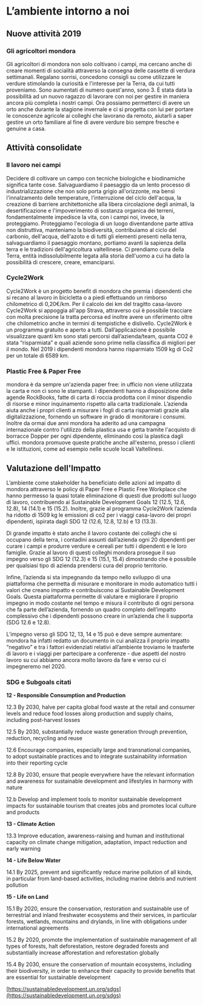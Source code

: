 # L’ambiente intorno a noi

## Nuove attività 2019

### Gli agricoltori mondora

Gli agricoltori di mondora non solo coltivano i campi, ma cercano anche di creare momenti di socialità attraverso la consegna delle cassette di verdura settimanali. Regalano sorrisi, concedono consigli su come utilizzare le verdure stimolando la curiosità e l'interesse per la Terra, da cui tutti proveniamo. Sono aumentati di numero quest'anno, sono 3. È stata data la possibilità ad un nuovo ragazzo di lavorare con noi per gestire in maniera ancora più completa i nostri campi. Ora possiamo permetterci di avere un orto anche durante la stagione invernale e ci si progetta con lui per portare le conoscenze agricole ai colleghi che lavorano da remoto, aiutarli a saper gestire un orto familiare al fine di avere verdure bio sempre fresche e genuine a casa.

## Attività consolidate

### Il lavoro nei campi

Decidere di coltivare un campo con tecniche biologiche e biodinamiche significa tante cose. Salvaguardiamo il paesaggio da un lento processo di industrializzazione che non solo porta grigio all'orizzonte, ma bensì l'innalzamento delle temperature, l'interruzione del ciclo dell'acqua, la creazione di barriere architettoniche alla libera circolazione degli animali, la desertificazione e l'impoverimento di sostanza organica dei terreni, fondamentalmente impedisce la vita, con i campi noi, invece, la proteggiamo. Proteggiamo l'ecologia di un luogo diventandone parte attiva non distruttiva, manteniamo la biodiversità, contribuiamo al ciclo del carbonio, dell'acqua, dell'azoto e di tutti gli elementi presenti nella terra, salvaguardiamo il paesaggio montano, portiamo avanti la sapienza della terra e le tradizioni dell'agricoltura valtellinese. Ci prendiamo cura della Terra, entità indissolubilmente legata alla storia dell'uomo a cui ha dato la possibilità di crescere, creare, emanciparsi.

### Cycle2Work

Cycle2Work è un progetto benefit di mondora che premia i dipendenti che si recano al lavoro in bicicletta o a piedi effettuando un rimborso chilometrico di 0,20€/km. Per il calcolo dei km del tragitto casa-lavoro Cycle2Work si appoggia all'app Strava, attraverso cui è possibile tracciare con molta precisione la tratta percorsa ed inoltre avere un riferimento oltre che chilometrico anche in termini di tempistiche e dislivello. Cycle2Work è un programma gratuito e aperto a tutti. Dall’applicazione è possibile visualizzare quanti km sono stati percorsi dall’azienda/team, quanta CO2 è stata “risparmiata” e quali aziende sono prime nella classifica di migliori per il mondo. Nel 2019 i dipendenti mondora hanno risparmiato 1509 kg di Co2 per un totale di 6589 km.

### Plastic Free & Paper Free

mondora è da sempre un'azienda paper free: in ufficio non viene utilizzata la carta e non ci sono le stampanti. I dipendenti hanno a disposizione delle agende RockBooks, fatte di carta di roccia prodotta con il minor dispendio di risorse e minor inquinamento rispetto alla carta tradizionale. L’azienda aiuta anche i propri clienti a misurare i fogli di carta risparmiati grazie alla digitalizzazione, fornendo un software in grado di monitorare i consumi. Inoltre da ormai due anni mondora ha aderito ad una campagna internazionale contro l'utilizzo della plastica usa e getta tramite l'acquisto di borracce Dopper per ogni dipendente, eliminando così la plastica dagli uffici. mondora promuove queste pratiche anche all'esterno, presso i clienti e le istituzioni, come ad esempio nelle scuole locali Valtellinesi.

## Valutazione dell'Impatto

L’ambiente come stakeholder ha beneficiato delle azioni ad impatto di mondora attraverso le policy di Paper Free e Plastic Free Workplace che hanno permesso la quasi totale eliminazione di questi due prodotti sul luogo di lavoro, contribuendo ai Sustainable Development Goals 12 \(12.5, 12.6, 12.8\), 14 \(14.1\) e 15 \(15.2\). Inoltre, grazie al programma Cycle2Work l’azienda ha ridotto di 1509 kg le emissioni di co2 per i viaggi casa-lavoro dei propri dipendenti, ispirata dagli SDG 12 \(12.6, 12.8, 12.b\) e 13 \(13.3\).

Di grande impatto è stato anche il lavoro costante dei colleghi che si occupano della terra, i contadini assunti dall’azienda ogni 20 dipendenti per curare i campi e produrre verdure e cereali per tutti i dipendenti e le loro famiglie. Grazie al lavoro di questi colleghi mondora prosegue il suo impegno verso gli SDG 12 \(12.3\) e 15 \(15.1, 15.4\) dimostrando che è possibile per qualsiasi tipo di azienda prendersi cura del proprio territorio.

Infine, l’azienda si sta impegnando da tempo nello sviluppo di una piattaforma che permetta di misurare e monitorare in modo automatico tutti i valori che creano impatto e contribuiscono ai Sustainable Development Goals. Questa piattaforma permette di valutare e migliorare il proprio impegno in modo costante nel tempo e misura il contributo di ogni persona che fa parte dell’azienda, fornendo un quadro completo dell’impatto complessivo che i dipendenti possono creare in un’azienda che li supporta \(SDG 12.6 e 12.8\).

L’impegno verso gli SDG 12, 13, 14 e 15 può e deve sempre aumentare: mondora ha infatti redatto un documento in cui analizza il proprio impatto “negativo” e tra i fattori evidenziati relativi all’ambiente troviamo le trasferte di lavoro e i viaggi per partecipare a conferenze - due aspetti del nostro lavoro su cui abbiamo ancora molto lavoro da fare e verso cui ci impegneremo nel 2020.

### SDG e Subgoals citati

**12 - Responsible Consumption and Production**

12.3 By 2030, halve per capita global food waste at the retail and consumer levels and reduce food losses along production and supply chains, including post-harvest losses

12.5 By 2030, substantially reduce waste generation through prevention, reduction, recycling and reuse

12.6 Encourage companies, especially large and transnational companies, to adopt sustainable practices and to integrate sustainability information into their reporting cycle

12.8 By 2030, ensure that people everywhere have the relevant information and awareness for sustainable development and lifestyles in harmony with nature

12.b Develop and implement tools to monitor sustainable development impacts for sustainable tourism that creates jobs and promotes local culture and products

**13 - Climate Action**

13.3 Improve education, awareness-raising and human and institutional capacity on climate change mitigation, adaptation, impact reduction and early warning

**14 - Life Below Water**

14.1 By 2025, prevent and significantly reduce marine pollution of all kinds, in particular from land-based activities, including marine debris and nutrient pollution

**15 - Life on Land**

15.1 By 2020, ensure the conservation, restoration and sustainable use of terrestrial and inland freshwater ecosystems and their services, in particular forests, wetlands, mountains and drylands, in line with obligations under international agreements

15.2 By 2020, promote the implementation of sustainable management of all types of forests, halt deforestation, restore degraded forests and substantially increase afforestation and reforestation globally

15.4 By 2030, ensure the conservation of mountain ecosystems, including their biodiversity, in order to enhance their capacity to provide benefits that are essential for sustainable development

[https://sustainabledevelopment.un.org/sdgs](https://sustainabledevelopment.un.org/sdgs)


